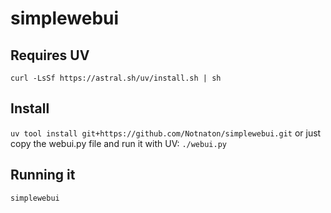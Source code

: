 # simplewebui
 
## Requires UV 
`curl -LsSf https://astral.sh/uv/install.sh | sh`

## Install
`uv tool install git+https://github.com/Notnaton/simplewebui.git`
or just copy the webui.py file and run it with UV:
`./webui.py`

## Running it
`simplewebui`

